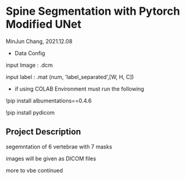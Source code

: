 # Spine Segmentation with Pytorch Modified UNet
MinJun Chang, 2021.12.08

* Data Config

input Image  : .dcm 

input label : .mat (num, 'label_separated',[W, H, C])

* if using COLAB Environment must run the following

!pip install albumentations==0.4.6

!pip install pydicom

## Project Description
segemntation of 6 vertebrae with 7 masks

images will be given as DICOM files

more to vbe continued


